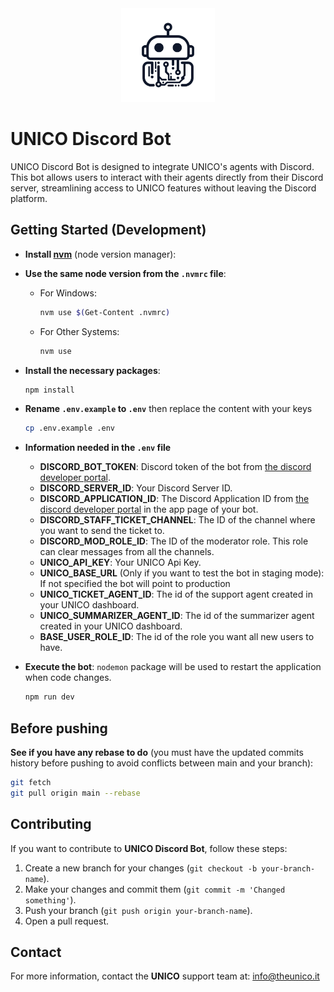 <div  align="center">
      <img alt="lunar" height="150" src="logo.png">
</div>

# UNICO Discord Bot

UNICO Discord Bot is designed to integrate UNICO's agents with Discord. This bot allows users to interact with their agents directly from their Discord server, streamlining access to UNICO features without leaving the Discord platform.

## Getting Started (Development)

- **Install [nvm](https://www.freecodecamp.org/news/node-version-manager-nvm-install-guide/)** (node version manager):

- **Use the same node version from the `.nvmrc` file**:
  - For Windows:
    ```sh
    nvm use $(Get-Content .nvmrc)
    ```
  - For Other Systems:
    ```sh
    nvm use
    ```
- **Install the necessary packages**:

  ```sh
  npm install
  ```

- **Rename `.env.example` to `.env`** then replace the content with your keys

  ```bash
  cp .env.example .env
  ```

- **Information needed in the `.env` file**

  - **DISCORD_BOT_TOKEN**: Discord token of the bot from [the discord developer portal](https://discord.com/developers/).
  - **DISCORD_SERVER_ID**: Your Discord Server ID.
  - **DISCORD_APPLICATION_ID**: The Discord Application ID from [the discord developer portal](https://discord.com/developers/) in the app page of your bot.
  - **DISCORD_STAFF_TICKET_CHANNEL**: The ID of the channel where you want to send the ticket to.
  - **DISCORD_MOD_ROLE_ID**: The ID of the moderator role. This role can clear messages from all the channels.
  - **UNICO_API_KEY**: Your UNICO Api Key.
  - **UNICO_BASE_URL** (Only if you want to test the bot in staging mode): If not specified the bot will point to production
  - **UNICO_TICKET_AGENT_ID**: The id of the support agent created in your UNICO dashboard.
  - **UNICO_SUMMARIZER_AGENT_ID**: The id of the summarizer agent created in your UNICO dashboard.
  - **BASE_USER_ROLE_ID**: The id of the role you want all new users to have.

- **Execute the bot**: `nodemon` package will be used to restart the application when code changes.
  ```bash
  npm run dev
  ```

## Before pushing

**See if you have any rebase to do** (you must have the updated commits history before pushing to avoid conflicts
between main and your branch):

```sh
git fetch
git pull origin main --rebase
```

## Contributing

If you want to contribute to **UNICO Discord Bot**, follow these steps:

1. Create a new branch for your changes (`git checkout -b your-branch-name`).
2. Make your changes and commit them (`git commit -m 'Changed something'`).
3. Push your branch (`git push origin your-branch-name`).
4. Open a pull request.

## Contact

For more information, contact the **UNICO** support team at: info@theunico.it
